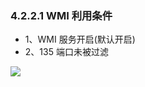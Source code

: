 ### 4.2.2.1 WMI 利用条件

* 1、WMI 服务开启(默认开启)
* 2、135 端口未被过滤

![](images/yushentou/15899743749099.png)


